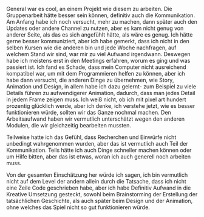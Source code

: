 General war es cool, an einem Projekt wie diesem zu arbeiten. Die Gruppenarbeit hätte besser sein können, definitiv auch die Kommunikation. Am Anfang habe ich noch versucht, mehr zu machen, dann später auch den Updates oder andere Channel zu nutzen, aber es kam nicht genug von anderer Seite, als das es sich angefühlt hätte, als wäre es genug. Ich hätte gerne besser kommuniziert, aber ich habe gemerkt, dass ich nicht in den selben Kursen wie die anderen bin und jede Woche nachfragen, auf welchem Stand wir sind, war mir zu viel Aufwand irgendwann. Deswegen habe ich meistens erst in den Meetings erfahren, worum es ging und was passiert ist. Ich fand es Schade, dass mein Computer nicht ausreichend kompatibel war, um mit dem Programmieren helfen zu können, aber ich habe dann versucht, die anderen Dinge zu übernehmen, wie Story, Animation und Design, in allem habe ich dazu gelernt- zum Beispiel zu viele Details führen zu aufwendigerer Animation, dadurch, dass man jedes Detail in jedem Frame zeigen muss. Ich weiß nicht, ob ich mit pixel art hundert prozentig glücklich werde, aber ich denke, ich verstehe jetzt, wie es besser funktionieren würde, sollten wir das Ganze nochmal machen. Den Arbeitsaufwand haben wir vermutlich unterschätzt wegen den anderen Modulen, die wir gleichzeitig bearbeiten mussten. 

Teilweise hatte ich das Gefühl, dass Recherchen und Einwürfe nicht unbedingt wahrgenommen wurden, aber das ist vermutlich auch Teil der Kommunikation. Teils hätte ich auch Dinge schneller machen können oder um Hilfe bitten, aber das ist etwas, woran ich auch generell noch arbeiten muss. 

  
Von der gesamten Einschätzung her würde ich sagen, ich bin vermutlich nicht auf dem Level der andern allein durch die Tatsache, dass ich nicht eine Zeile Code geschrieben habe, aber ich habe Definitiv Aufwand in die Kreative Umsetzung gesteckt, sowohl beim Brainstorming der Erstellung der tatsächlichen Geschichte, als auch später beim Design und der Animation, ohne welches das Spiel nicht so gut funktionieren würde.